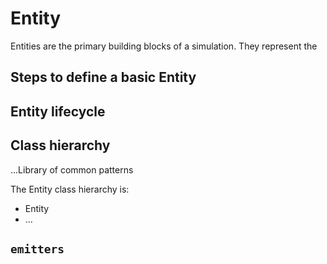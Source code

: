 # Entity

Entities are the primary building blocks of a simulation. They represent the

## Steps to define a basic Entity


## Entity lifecycle

## Class hierarchy

...Library of common patterns

The Entity class hierarchy is:

* Entity
* ...

## `emitters`
